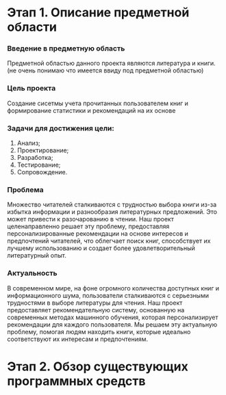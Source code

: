# Этап 1. Описание предметной области  

### Введение в предметную область 
Предметной областью данного проекта являются литература и книги.  
(не очень понимаю что имеется ввиду под предметной областью)

### Цель проекта  
Создание сисетмы учета прочитанных пользователем книг и формирование статистики и рекомендаций на их основе

### Задачи для достижения цели:
  1. Анализ;
  2. Проектирование; 
  3. Разработка;
  4. Тестирование;
  5. Сопровождение.

### Проблема  
Множество читателей сталкиваются с трудностью выбора книги из-за избытка информации и разнообразия литературных предложений. 
Это может привести к разочарованию в чтении. Наш проект целенаправленно решает эту проблему, 
предоставляя персонализированные рекомендации на основе интересов и предпочтений читателей, что облегчает поиск книг, 
способствует их лучшему использованию и создает более удовлетворительный литературный опыт.

### Актуальность  
В современном мире, на фоне огромного количества доступных книг и информационного шума, пользователи 
сталкиваются с серьезными трудностями  в выборе литературы для чтения. Наш проект предоставляет 
рекомендательную систему, основанную на современных методах машинного обучения, которая персонализирует рекомендации 
для каждого пользователя. Мы решаем эту актуальную проблему, помогая людям находить книги, 
которые идеально соответствуют их интересам и предпочтениям. 

# Этап 2. Обзор существующих программных средств  
